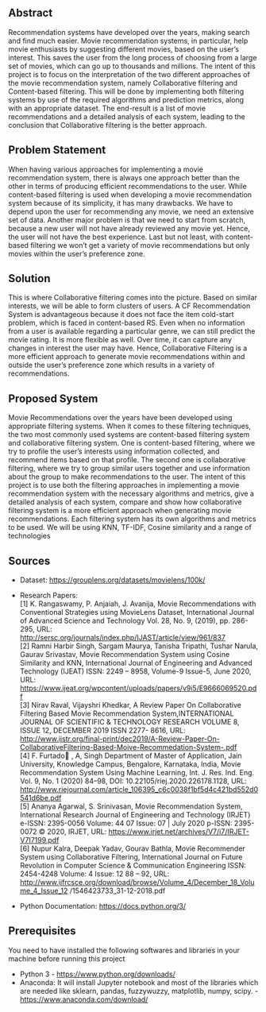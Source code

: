 ## Abstract
Recommendation systems have developed over the years, making search and find much
easier. Movie recommendation systems, in particular, help movie enthusiasts by suggesting
different movies, based on the user’s interest. This saves the user from the long process of
choosing from a large set of movies, which can go up to thousands and millions. The intent
of this project is to focus on the interpretation of the two different approaches of the movie
recommendation system, namely Collaborative filtering and Content-based filtering. This
will be done by implementing both filtering systems by use of the required algorithms and
prediction metrics, along with an appropriate dataset. The end-result is a list of movie
recommendations and a detailed analysis of each system, leading to the conclusion that
Collaborative filtering is the better approach. 

## Problem Statement
When having various approaches for implementing a movie recommendation system, there
is always one approach better than the other in terms of producing efficient
recommendations to the user.
While content-based filtering is used when developing a movie recommendation system
because of its simplicity, it has many drawbacks.
We have to depend upon the user for recommending any movie, we need an extensive set
of data.
Another major problem is that we need to start from scratch, because a new user will not
have already reviewed any movie yet. Hence, the user will not have the best experience.
Last but not least, with content-based filtering we won’t get a variety of movie
recommendations but only movies within the user’s preference zone.

## Solution
This is where Collaborative filtering comes into the picture. Based on similar interests, we
will be able to form clusters of users.
A CF Recommendation System is advantageous because it does not face the item cold-start
problem, which is faced in content-based RS. Even when no information from a user is
available regarding a particular genre, we can still predict the movie rating.
It is more flexible as well. Over time, it can capture any changes in interest the user may
have.
Hence, Collaborative Filtering is a more efficient approach to generate movie
recommendations within and outside the user’s preference zone which results in a variety
of recommendations.

## Proposed System
Movie Recommendations over the years have been developed using appropriate filtering
systems. When it comes to these filtering techniques, the two most commonly used systems
are content-based filtering system and collaborative filtering system.
One is content-based filtering, where we try to profile the user’s interests using
information collected, and recommend items based on that profile. The second one is
collaborative filtering, where we try to group similar users together and use information
about the group to make recommendations to the user.
The intent of this project is to use both the filtering approaches in implementing a movie
recommendation system with the necessary algorithms and metrics, give a detailed
analysis of each system, compare and show how collaborative filtering system is a more
efficient approach when generating movie recommendations. Each filtering system has
its own algorithms and metrics to be used. We will be using KNN, TF-IDF, Cosine
similarity and a range of technologies

## Sources
* Dataset: https://grouplens.org/datasets/movielens/100k/
* Research Papers: <br/>
[1] K. Rangaswamy, P. Anjaiah, J. Avanija, Movie Recommendations with Conventional
Strategies using MovieLens Dataset, International Journal of Advanced Science and
Technology Vol. 28, No. 9, (2019), pp. 286-295, URL: http://sersc.org/journals/index.php/IJAST/article/view/961/837 <br/>
[2] Ramni Harbir Singh, Sargam Maurya, Tanisha Tripathi, Tushar Narula, Gaurav
Srivastav, Movie Recommendation System using Cosine Similarity and KNN,
International Journal of Engineering and Advanced Technology (IJEAT) ISSN: 2249 –
8958, Volume-9 Issue-5, June 2020, URL: https://www.ijeat.org/wpcontent/uploads/papers/v9i5/E9666069520.pdf <br/>
[3] Nirav Raval, Vijayshri Khedkar, A Review Paper On Collaborative Filtering Based
Movie Recommendation System,INTERNATIONAL JOURNAL OF SCIENTIFIC &
TECHNOLOGY RESEARCH VOLUME 8, ISSUE 12, DECEMBER 2019 ISSN 2277-
8616, URL: http://www.ijstr.org/final-print/dec2019/A-Review-Paper-On-CollaborativeFiltering-Based-Moive-Recommedation-System-.pdf <br/>
[4] F. Furtado , A, Singh Department of Master of Application, Jain University,
Knowledge Campus, Bengalore, Karnataka, India, Movie Recommendation System
Using Machine Learning, Int. J. Res. Ind. Eng. Vol. 9, No. 1 (2020) 84–98, DOI:
10.22105/riej.2020.226178.1128, URL:
http://www.riejournal.com/article_106395_c6c0038f1bf5d4c421bd552d0541d6be.pdf <br/>
[5] Ananya Agarwal, S. Srinivasan, Movie Recommendation System, International
Research Journal of Engineering and Technology (IRJET) e-ISSN: 2395-0056 Volume: 
44
07 Issue: 07 | July 2020 p-ISSN: 2395-0072 © 2020, IRJET, URL:
https://www.irjet.net/archives/V7/i7/IRJET-V7I7199.pdf <br/>
[6] Nupur Kalra, Deepak Yadav, Gourav Bathla, Movie Recommender System using
Collaborative Filtering, International Journal on Future Revolution in Computer Science
& Communication Engineering ISSN: 2454-4248 Volume: 4 Issue: 12 88 – 92, URL:
http://www.ijfrcsce.org/download/browse/Volume_4/December_18_Volume_4_Issue_12
/1546423733_31-12-2018.pdf

* Python Documentation: https://docs.python.org/3/

## Prerequisites 
You need to have installed the following softwares and libraries in your machine before running this project
* Python 3 - https://www.python.org/downloads/
* Anaconda: It will install Jupyter notebook and most of the libraries which are needed like sklearn, pandas, fuzzywuzzy, matplotlib, numpy, scipy. - https://www.anaconda.com/download/

 
